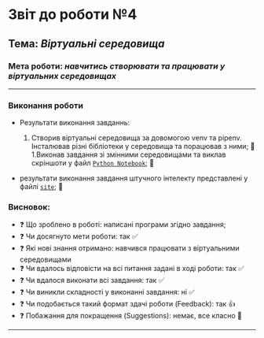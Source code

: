 # Звіт до роботи №4
## Тема: _Віртуальні середовища_
### Мета роботи: _навчитись створювати та працювати у віртуальних середовищах_
---
### Виконання роботи
- Результати виконання завданнь:
    1. Створив віртуальні середовища за довомогою venv та pipenv. Інсталював різні бібліотеки у середовища та порацював з ними; :star2: 
    1.Виконав завдання зі змінними середовищами та виклав скріншоти у файл [`Python Notebook`](screenshots.ipynb); :star2: 

- результати виконання завдання штучного інтелекту представлені у файлі [`site`](site.py); :star2:

### Висновок: 
- :question: Що зроблено в роботі: написані програми згідно завдання; 
- :question: Чи досягнуто мети роботи: так :white_check_mark:
- :question: Які нові знання отримано: навчився працювати з віртуальними середовищами
- :question: Чи вдалось відповісти на всі питання задані в ході роботи: так :white_check_mark:
- :question: Чи вдалося виконати всі завдання: так :white_check_mark:
- :question: Чи виникли складності у виконанні завдання: ні :white_check_mark:
- :question: Чи подобається такий формат здачі роботи (Feedback): так :+1:
- :question: Побажання для покращення (Suggestions): немає, все класно :clap:
---